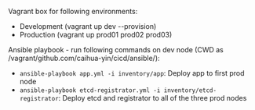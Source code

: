 Vagrant box for following environments:
- Development (vagrant up dev --provision)
- Production (vagrant up prod01 prod02 prod03)

Ansible playbook - run following commands on dev node (CWD as /vagrant/github.com/caihua-yin/cicd/ansible/):
- `ansible-playbook app.yml -i inventory/app`: Deploy app to first prod node
- `ansible-playbook etcd-registrator.yml -i inventory/etcd-registrator`: Deploy etcd and registrator to all of the three prod nodes
